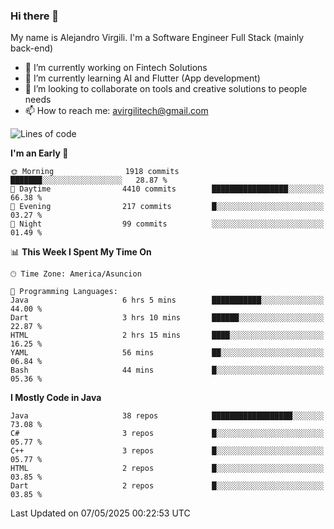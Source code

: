 ### Hi there 👋

My name is Alejandro Virgili. I'm a Software Engineer Full Stack (mainly back-end)


- 🔭 I’m currently working on Fintech Solutions
- 🌱 I’m currently learning AI and Flutter (App development)
- 👯 I’m looking to collaborate on tools and creative solutions to people needs
- 📫 How to reach me: avirgilitech@gmail.com
  
<!--START_SECTION:waka-->
![Lines of code](https://img.shields.io/badge/From%20Hello%20World%20I%27ve%20Written-765.7%20thousand%20lines%20of%20code-blue)

**I'm an Early 🐤** 

```text
🌞 Morning                1918 commits        ███████░░░░░░░░░░░░░░░░░░   28.87 % 
🌆 Daytime                4410 commits        █████████████████░░░░░░░░   66.38 % 
🌃 Evening                217 commits         █░░░░░░░░░░░░░░░░░░░░░░░░   03.27 % 
🌙 Night                  99 commits          ░░░░░░░░░░░░░░░░░░░░░░░░░   01.49 % 
```


📊 **This Week I Spent My Time On** 

```text
🕑︎ Time Zone: America/Asuncion

💬 Programming Languages: 
Java                     6 hrs 5 mins        ███████████░░░░░░░░░░░░░░   44.00 % 
Dart                     3 hrs 10 mins       ██████░░░░░░░░░░░░░░░░░░░   22.87 % 
HTML                     2 hrs 15 mins       ████░░░░░░░░░░░░░░░░░░░░░   16.25 % 
YAML                     56 mins             ██░░░░░░░░░░░░░░░░░░░░░░░   06.84 % 
Bash                     44 mins             █░░░░░░░░░░░░░░░░░░░░░░░░   05.36 % 
```

**I Mostly Code in Java** 

```text
Java                     38 repos            ██████████████████░░░░░░░   73.08 % 
C#                       3 repos             █░░░░░░░░░░░░░░░░░░░░░░░░   05.77 % 
C++                      3 repos             █░░░░░░░░░░░░░░░░░░░░░░░░   05.77 % 
HTML                     2 repos             █░░░░░░░░░░░░░░░░░░░░░░░░   03.85 % 
Dart                     2 repos             █░░░░░░░░░░░░░░░░░░░░░░░░   03.85 % 
```




 Last Updated on 07/05/2025 00:22:53 UTC
<!--END_SECTION:waka-->
